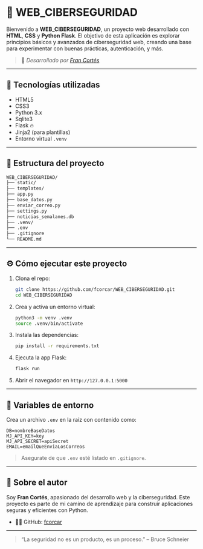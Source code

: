 # 🔐 WEB_CIBERSEGURIDAD

Bienvenido a **WEB_CIBERSEGURIDAD**, un proyecto web desarrollado con **HTML**, **CSS** y **Python Flask**. El objetivo de esta aplicación es explorar principios básicos y avanzados de ciberseguridad web, creando una base para experimentar con buenas prácticas, autenticación, y más.

> 📌 *Desarrollado por [Fran Cortés](https://github.com/fcorcar)*

---

## 🚀 Tecnologías utilizadas

- HTML5
- CSS3
- Python 3.x
- Sqlite3
- Flask 🔥
- Jinja2 (para plantillas)
- Entorno virtual `.venv`

---

## 📁 Estructura del proyecto

```bash
WEB_CIBERSEGURIDAD/
├── static/           
├── templates/          
├── app.py     
├── base_datos.py   
├── enviar_correo.py  
├── settings.py   
├── noticias_semalanes.db        
├── .venv/              
├── .env                
├── .gitignore
└── README.md
```

---

## ⚙️ Cómo ejecutar este proyecto

1. Clona el repo:
   ```bash
   git clone https://github.com/fcorcar/WEB_CIBERSEGURIDAD.git
   cd WEB_CIBERSEGURIDAD
   ```

2. Crea y activa un entorno virtual:
   ```bash
   python3 -m venv .venv
   source .venv/bin/activate
   ```

3. Instala las dependencias:
   ```bash
   pip install -r requirements.txt
   ```

4. Ejecuta la app Flask:
   ```bash
   flask run
   ```

5. Abrir el navegador en `http://127.0.0.1:5000`

---

## 📌 Variables de entorno

Crea un archivo `.env` en la raíz con contenido como:

```env
DB=nombreBaseDatos
MJ_API_KEY=key
MJ_API_SECRET=apiSecret
EMAIL=emailQueEnviaLosCorreos
```

> Asegurate de que `.env` esté listado en `.gitignore`.

---

## 🌟 Sobre el autor

Soy **Fran Cortés**, apasionado del desarrollo web y la ciberseguridad. Este proyecto es parte de mi camino de aprendizaje para construir aplicaciones seguras y eficientes con Python.

- 🧑‍💻 GitHub: [fcorcar](https://github.com/fcorcar)

---

> “La seguridad no es un producto, es un proceso.” – Bruce Schneier
